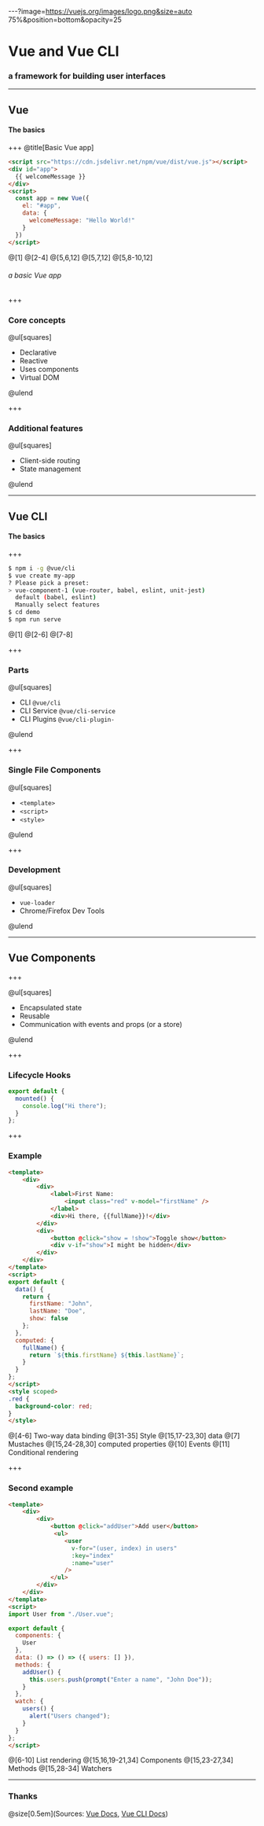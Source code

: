---?image=https://vuejs.org/images/logo.png&size=auto 75%&position=bottom&opacity=25

# Vue and Vue CLI

### a framework for building user interfaces

---

## Vue

#### The basics

+++
@title[Basic Vue app]

```html
<script src="https://cdn.jsdelivr.net/npm/vue/dist/vue.js"></script>
<div id="app">
  {{ welcomeMessage }}
</div>
<script>
  const app = new Vue({
    el: "#app",
    data: {
      welcomeMessage: "Hello World!"
    }
  })
</script>
```

@[1]
@[2-4]
@[5,6,12]
@[5,7,12]
@[5,8-10,12]

###### a basic Vue app

+++

### Core concepts

@ul[squares]

- Declarative
- Reactive
- Uses components
- Virtual DOM

@ulend

+++

### Additional features

@ul[squares]

- Client-side routing
- State management

@ulend

---

## Vue CLI

#### The basics

+++

```bash
$ npm i -g @vue/cli
$ vue create my-app
? Please pick a preset:
> vue-component-1 (vue-router, babel, eslint, unit-jest)
  default (babel, eslint)
  Manually select features
$ cd demo
$ npm run serve
```

@[1]
@[2-6]
@[7-8]

+++

### Parts

@ul[squares]

- CLI `@vue/cli`
- CLI Service `@vue/cli-service`
- CLI Plugins `@vue/cli-plugin-`

@ulend

+++

### Single File Components

@ul[squares]

- `<template>`
- `<script>`
- `<style>`

@ulend

+++

### Development

@ul[squares]

- `vue-loader`
- Chrome/Firefox Dev Tools

@ulend

---

## Vue Components

+++

@ul[squares]

- Encapsulated state
- Reusable
- Communication with events and props (or a store)

@ulend

+++

### Lifecycle Hooks

```javascript
export default {
  mounted() {
    console.log("Hi there");
  }
};
```

+++

### Example

```html
<template>
    <div>
        <div>
            <label>First Name:
                <input class="red" v-model="firstName" />
            </label>
            <div>Hi there, {{fullName}}!</div>
        </div>
        <div>
            <button @click="show = !show">Toggle show</button>
            <div v-if="show">I might be hidden</div>
        </div>
    </div>
</template>
<script>
export default {
  data() {
    return {
      firstName: "John",
      lastName: "Doe",
      show: false
    };
  },
  computed: {
    fullName() {
      return `${this.firstName} ${this.lastName}`;
    }
  }
};
</script>
<style scoped>
.red {
  background-color: red;
}
</style>
```

@[4-6] Two-way data binding
@[31-35] Style
@[15,17-23,30] data
@[7] Mustaches
@[15,24-28,30] computed properties
@[10] Events
@[11] Conditional rendering

+++

### Second example

```html
<template>
    <div>
        <div>
            <button @click="addUser">Add user</button>
             <ul>
                <user
                  v-for="(user, index) in users"
                  :key="index"
                  :name="user"
                />
            </ul>
        </div>
    </div>
</template>
<script>
import User from "./User.vue";

export default {
  components: {
    User
  },
  data: () => () => ({ users: [] }),
  methods: {
    addUser() {
      this.users.push(prompt("Enter a name", "John Doe"));
    }
  },
  watch: {
    users() {
      alert("Users changed");
    }
  }
};
</script>
```

@[6-10] List rendering
@[15,16,19-21,34] Components
@[15,23-27,34] Methods
@[15,28-34] Watchers

---

### Thanks

@size[0.5em](Sources: <a href="https://vuejs.org/">Vue Docs</a>, <a href="https://cli.vuejs.org/">Vue CLI Docs</a>)
